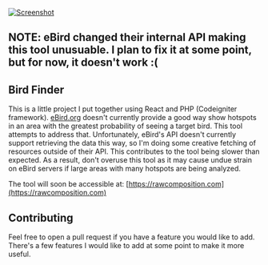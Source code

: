 [![Screenshot](./screenshot.png)](http://worldbirder.info)

## NOTE: eBird changed their internal API making this tool unusuable. I plan to fix it at some point, but for now, it doesn't work :(

## Bird Finder
This is a little project I put together using React and PHP (Codeigniter framework). [eBird.org](ebird.org) doesn't currently provide a good way show hotspots in an area with the greatest probability of seeing a target bird. This tool attempts to address that. Unfortunately, eBird's API doesn't currently support retrieving the data this way, so I'm doing some creative fetching of resources outside of their API. This contributes to the tool being slower than expected. As a result, don't overuse this tool as it may cause undue strain on eBird servers if large areas with many hotspots are being analyzed. 

The tool will soon be accessible at: [https://rawcomposition.com](https://rawcomposition.com)

## Contributing
Feel free to open a pull request if you have a feature you would like to add. There's a few features I would like to add at some point to make it more useful.
